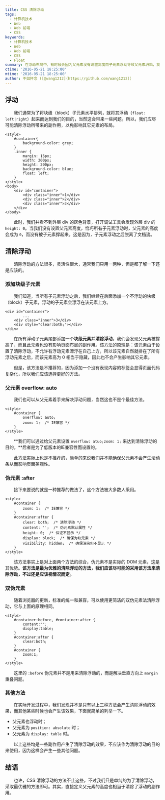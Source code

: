 ```yaml
---
title: CSS 清除浮动
tags:
  - 计算机技术
  - Web
  - Web 前端
  - CSS
keywords:
  - 计算机技术
  - Web
  - Web 前端
  - CSS
  - Float
summary: 在浮动布局中，有时候会因为父元素没有设置高度而子元素浮动导致父元素坍塌，我们就需要清除浮动撑起父元素的高度，在这里总结一下常用方法。
ctime: '2016-05-21 18:25:00'
mtime: '2016-05-21 18:25:00'
author: 不如怀念 ([@wang1212](https://github.com/wang1212))
---
```


## 浮动

　　我们通常为了将块级（block）子元素水平排列，就将其浮动（`float: left|right`）起来而达到我们的目的，当然这会带来一些问题。所以，我们应尽可能清除浮动所带来的副作用，以免影响其它元素的布局。

	<style>
		#container{
			background-color: grey;
		}
		.inner {
			margin: 15px;
			width: 200px;
			height: 200px;
			background-color: blue;
			float: left;
		}
	</style>
	<body>
		<div id="container">
			<div class="inner">1</div>
			<div class="inner">2</div>
			<div class="inner">3</div>
		</div>
	</body>

　　此时，我们并看不到外层 div 的灰色背景，打开调试工具会发现外层 div 的 `height: 0`。当我们没有设置父元素高度，恰巧所有子元素浮动时，父元素的高度会成为 `0`，而没有被子元素撑起来。这是因为，子元素浮动之后脱离了文档流。

## 清除浮动

　　清除浮动的方法很多，灵活性很大，通常我们只用一两种，但是都了解一下还是应该的。

### 添加块级子元素

　　我们知道，当所有子元素浮动之后，我们继续在后面添加一个不浮动的块级（block）子元素，浮动的子元素会漂浮在该元素上方。

	<div id="container">
			...
		<div class="inner">3</div>
		<div style="clear:both;"></div>
	</div>

　　在所有浮动子元素尾部添加一个**块级元素**并**清除浮动**，我们会发现父元素被撑高了，而且此元素也没有影响页面布局的副作用。</b>该方法的原理是：该元素由于设置了清除浮动，不允许有浮动元素漂浮在自己上方，所以该元素自然就排在了所有浮动元素之后，而该元素高为 0 相当于隐藏，因此也不会产生影响其它元素。

　　但是，该方法是不推荐的，因为添加一个没有表现内容的标签会显得页面代码复杂化，所以我们应该选择更好的方法。

### 父元素 overflow: auto

　　我们也可以从父元素着手来解决浮动问题，当然这也不是个最佳方法。

	<style>
		#container {
			overflow: auto;
			zoom: 1;  /* IE兼容 */
		}
	</style>

　　**我们可以通过给父元素设置 `overflow: atuo;zoom: 1;` 来达到清除浮动的目的。**后者是为了低版本的IE兼容性而设置的。

　　此方法实际上也是不推荐的，简单的来说我们并不能确保父元素不会产生滚动条从而影响页面美观性。

### 伪元素 :after

　　接下来要说的就是一种推荐的做法了，这个方法被大多数人采用。

	<style>
		#container {
			zoom: 1;  /* IE兼容 */
		}
		#container:after {
			clear: both;  /* 清除浮动 */
			content: '';  /* 伪元素默认属性 */
			height: 0;  /* 保证不显示 */
			display: block;  /* 确保为块元素 */
			visibility: hidden;  /* 确保渲染但不显示 */
		}
	</style>

　　该方法事实上是对上面两个方法的综合，伪元素不是实际的 DOM 元素，这是其优势。**该方法是最为优雅的清除浮动的方法，我们应该尽可能的采用该方法来清除浮动，不过还是应该视情况而定。**

### 双伪元素

　　随着浏览器的更新，标准的统一和兼容，可以使用更简洁的双伪元素法清除浮动，它与上面的原理相同。

	<style>
		#container:before, #container:after {
			content:"";
			display:table;
		}
		#container:after {
			clear:both;
		}
		#container {
			zoom:1;
		}
	</style>

　　这里的 `:before` 伪元素并不是用来清除浮动的，而是解决垂直方向上 `margin` 重叠问题。

### 其他方法

　　在实际开发过程中，我们发现并不是只有以上三种方法会产生清除浮动的效果，而其他某些时候也会产生该效果，下面就简单的列举一下。

- 父元素也浮动时；
- 父元素为 `position: absolute` 时；
- 父元素为 `display: table` 时。

　　以上这些均是一些副作用产生了清除浮动的效果，不应该作为清除浮动的目的来使用，因为这样会产生一些其他问题。

## 结语

　　也许，CSS 清除浮动的方法不止这些，不过我们只是单纯的为了清除浮动，采取最优雅的方法即可。其实，直接定义父元素的高度也相当于清除了浮动的副作用。